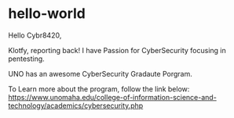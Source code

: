 # hello-world

Hello Cybr8420,

Klotfy, reporting back! I have Passion for CyberSecurity focusing in pentesting.

UNO has an awesome CyberSecurity Gradaute Porgram.

To Learn more about the program, follow the link below: 
https://www.unomaha.edu/college-of-information-science-and-technology/academics/cybersecurity.php
